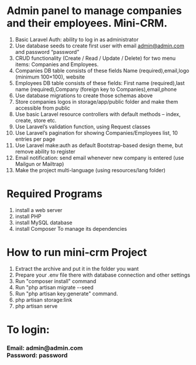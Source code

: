 # Admin panel to manage   companies and their employees. Mini-CRM.

1.	Basic Laravel Auth: ability to log in as administrator
2.	Use database seeds to create first user with 
email admin@admin.com and password “password”
3.	CRUD functionality (Create / Read / Update / Delete)
 for two menu items: Companies and Employees.
4.	Companies DB table consists of these fields
Name (required),email,logo (minimum 100×100), website
5.	Employees DB table consists of these fields: 
First name (required),last name (required),Company (foreign key to Companies),email,phone
6.	Use database migrations to create those schemas above
7.	Store companies logos in storage/app/public folder and make them accessible from public
8.	Use basic Laravel resource controllers with default methods – index, create, store etc.
9.	Use Laravel’s validation function, using Request classes
10.	Use Laravel’s pagination for showing Companies/Employees list, 10 entries per page
11.	Use Laravel make:auth as default Bootstrap-based design theme, but remove ability to register
12.	Email notification: send email whenever new company is entered (use Mailgun or Mailtrap)
13.	Make the project multi-language (using resources/lang folder)


<h1>Required Programs</h1>

1. install a web server 
2. install PHP
3. install MySQL database
4. install  Composer To manage its dependencies



<h1>How to run mini-crm Project</h1>

1. Extract the archive and put it in the folder you want
2. Prepare your .env file there with database connection and other settings
3. Run "composer install" command
4. Run "php artisan migrate --seed
5. Run "php artisan key:generate" command.
6. php artisan storage:link
7. php artisan serve


<h1>To login:</h1>
<h3>
Email: admin@admin.com<br/>
Password: password<br/>
</h3>



